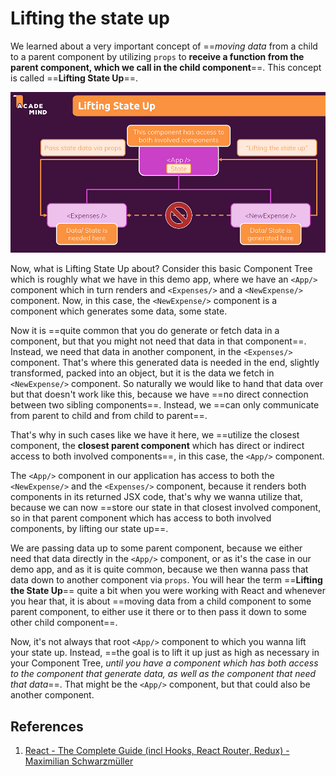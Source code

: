 # Lifting the state up

We learned about a very important concept of ==_moving data_ from a child to a parent component by utilizing `props` to **receive a function from the parent component, which we call in the child component**==. This concept is called ==**Lifting State Up**==.

![060_lifting_the_state_up](..\img\060_lifting_the_state_up.jpg)

Now, what is Lifting State Up about? Consider this basic Component Tree which is roughly what we have in this demo app, where we have an `<App/>` component which in turn renders and `<Expenses/>` and a `<NewExpense/>` component. Now, in this case, the `<NewExpense/>` component is a component which generates some data, some state.

Now it is ==quite common that you do generate or fetch data in a component, but that you might not need that data in that component==. Instead, we need that data in another component, in the `<Expenses/>` component. That's where this generated data is needed in the end, slightly transformed, packed into an object, but it is the data we fetch in `<NewExpense/>` component. So naturally we would like to hand that data over but that doesn't work like this, because we have ==no direct connection between two sibling components==. Instead, we ==can only communicate from parent to child and from child to parent==.

That's why in such cases like we have it here, we ==utilize the closest component, the **closest parent component** which has direct or indirect access to both involved components==, in this case, the `<App/>` component.

The `<App/>` component in our application has access to both the `<NewExpense/>` and the `<Expenses/>` component, because it renders both components in its returned JSX code, that's why we wanna utilize that, because we can now ==store our state in that closest involved component, so in that parent component which has access to both involved components, by lifting our state up==.

We are passing data up to some parent component, because we either need that data directly in the `<App/>` component, or as it's the case in our demo app, and as it is quite common, because we then wanna pass that data down to another component via `props`. You will hear the term ==**Lifting the State Up**== quite a bit when you were working with React and whenever you hear that, it is about ==moving data from a child component to some parent component, to either use it there or to then pass it down to some other child component==.

Now, it's not always that root `<App/>` component to which you wanna lift your state up. Instead, ==the goal is to lift it up just as high as necessary in your Component Tree, _until you have a component which has both access to the component that generate data, as well as the component that need that data_==. That might be the `<App/>` component, but that could also be another component.

## References

1. [React - The Complete Guide (incl Hooks, React Router, Redux) - Maximilian Schwarzmüller](https://www.udemy.com/course/react-the-complete-guide-incl-redux/)